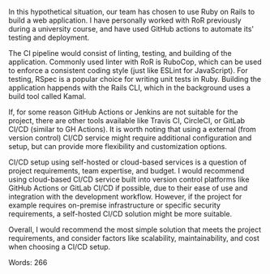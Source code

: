 In this hypothetical situation, our team has chosen to use Ruby on Rails to build a web application. I have personally worked with RoR previously during a university course, and have used GitHub actions to automate its' testing and deployment.

The CI pipeline would consist of linting, testing, and building of the application. Commonly used linter with RoR is RuboCop, which can be used to enforce a consistent coding style (just like ESLint for JavaScript). For testing, RSpec is a popular choice for writing unit tests in Ruby. Building the application happends with the Rails CLI, which in the background uses a build tool called Kamal.

If, for some reason GitHub Actions or Jenkins are not suitable for the project, there are other tools available like Travis CI, CircleCI, or GitLab CI/CD (similar to GH Actions). It is worth noting that using a external (from version control) CI/CD service might require additional configuration and setup, but can provide more flexibility and customization options.

CI/CD setup using self-hosted or cloud-based services is a question of project requirements, team expertise, and budget. I would recommend using cloud-based CI/CD service built into version control platforms like GitHub Actions or GitLab CI/CD if possible, due to their ease of use and integration with the development workflow. However, if the project for example requires on-premise infrastructure or specific security requirements, a self-hosted CI/CD solution might be more suitable.

Overall, I would recommend the most simple solution that meets the project requirements, and consider factors like scalability, maintainability, and cost when choosing a CI/CD setup.

Words: 266
